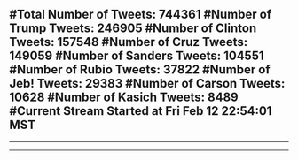 #Total Number of Tweets: 744361 
#Number of Trump Tweets: 246905
#Number of Clinton Tweets: 157548
#Number of Cruz Tweets: 149059
#Number of Sanders Tweets: 104551
#Number of Rubio Tweets: 37822
#Number of Jeb! Tweets: 29383
#Number of Carson Tweets: 10628
#Number of Kasich Tweets: 8489
#Current Stream Started at Fri Feb 12 22:54:01 MST
---
---
---
